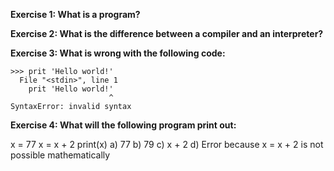 <b>Exercise 1: What is a program?</b>

<b>Exercise 2: What is the difference between a compiler and an interpreter?</b>

<b>Exercise 3: What is wrong with the following code:</b>

    >>> prit 'Hello world!'
      File "<stdin>", line 1
        prit 'Hello world!'
                          ^
    SyntaxError: invalid syntax
    

<b>Exercise 4: What will the following program print out:</b>

x = 77
x = x + 2
print(x)
a) 77
b) 79
c) x + 2
d) Error because x = x + 2 is not possible mathematically

